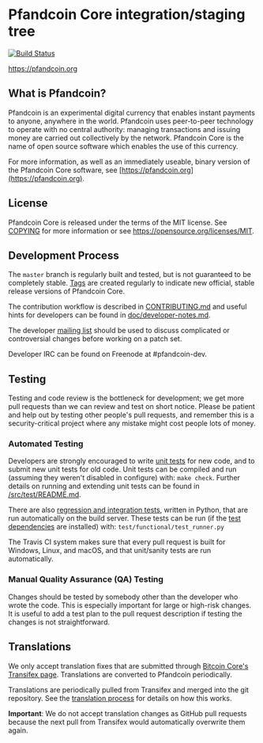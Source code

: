 Pfandcoin Core integration/staging tree
=====================================

[![Build Status](https://travis-ci.org/pfandcoin-project/pfandcoin.svg?branch=master)](https://travis-ci.org/pfandcoin-project/pfandcoin)

https://pfandcoin.org

What is Pfandcoin?
----------------

Pfandcoin is an experimental digital currency that enables instant payments to
anyone, anywhere in the world. Pfandcoin uses peer-to-peer technology to operate
with no central authority: managing transactions and issuing money are carried
out collectively by the network. Pfandcoin Core is the name of open source
software which enables the use of this currency.

For more information, as well as an immediately useable, binary version of
the Pfandcoin Core software, see [https://pfandcoin.org](https://pfandcoin.org).

License
-------

Pfandcoin Core is released under the terms of the MIT license. See [COPYING](COPYING) for more
information or see https://opensource.org/licenses/MIT.

Development Process
-------------------

The `master` branch is regularly built and tested, but is not guaranteed to be
completely stable. [Tags](https://github.com/pfandcoin-project/pfandcoin/tags) are created
regularly to indicate new official, stable release versions of Pfandcoin Core.

The contribution workflow is described in [CONTRIBUTING.md](CONTRIBUTING.md)
and useful hints for developers can be found in [doc/developer-notes.md](doc/developer-notes.md).

The developer [mailing list](https://groups.google.com/forum/#!forum/pfandcoin-dev)
should be used to discuss complicated or controversial changes before working
on a patch set.

Developer IRC can be found on Freenode at #pfandcoin-dev.

Testing
-------

Testing and code review is the bottleneck for development; we get more pull
requests than we can review and test on short notice. Please be patient and help out by testing
other people's pull requests, and remember this is a security-critical project where any mistake might cost people
lots of money.

### Automated Testing

Developers are strongly encouraged to write [unit tests](src/test/README.md) for new code, and to
submit new unit tests for old code. Unit tests can be compiled and run
(assuming they weren't disabled in configure) with: `make check`. Further details on running
and extending unit tests can be found in [/src/test/README.md](/src/test/README.md).

There are also [regression and integration tests](/test), written
in Python, that are run automatically on the build server.
These tests can be run (if the [test dependencies](/test) are installed) with: `test/functional/test_runner.py`

The Travis CI system makes sure that every pull request is built for Windows, Linux, and macOS, and that unit/sanity tests are run automatically.

### Manual Quality Assurance (QA) Testing

Changes should be tested by somebody other than the developer who wrote the
code. This is especially important for large or high-risk changes. It is useful
to add a test plan to the pull request description if testing the changes is
not straightforward.

Translations
------------

We only accept translation fixes that are submitted through [Bitcoin Core's Transifex page](https://www.transifex.com/projects/p/bitcoin/).
Translations are converted to Pfandcoin periodically.

Translations are periodically pulled from Transifex and merged into the git repository. See the
[translation process](doc/translation_process.md) for details on how this works.

**Important**: We do not accept translation changes as GitHub pull requests because the next
pull from Transifex would automatically overwrite them again.
